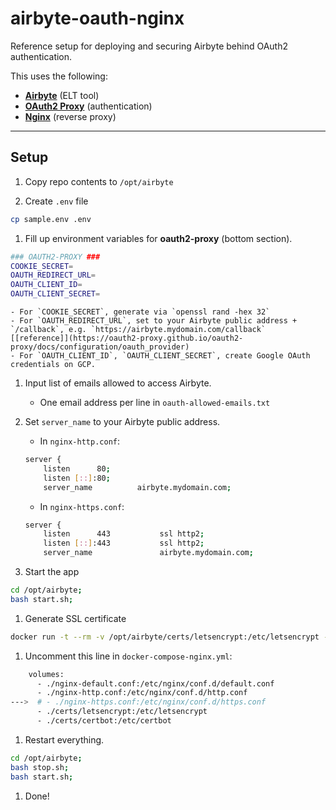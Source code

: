 airbyte-oauth-nginx
===================

Reference setup for deploying and securing Airbyte behind OAuth2 authentication. 

This uses the following:
 - [**Airbyte**](https://github.com/airbytehq/airbyte) (ELT tool)
 - [**OAuth2 Proxy**](https://oauth2-proxy.github.io/oauth2-proxy/) (authentication)
 - [**Nginx**](https://github.com/nginx/nginx) (reverse proxy)
 
---

Setup
-----
1. Copy repo contents to `/opt/airbyte`

1. Create `.env` file
```sh
cp sample.env .env
```

1. Fill up environment variables for **oauth2-proxy** (bottom section).
```sh
### OAUTH2-PROXY ###
COOKIE_SECRET=
OAUTH_REDIRECT_URL=
OAUTH_CLIENT_ID=
OAUTH_CLIENT_SECRET=
```
    - For `COOKIE_SECRET`, generate via `openssl rand -hex 32`
    - For `OAUTH_REDIRECT_URL`, set to your Airbyte public address + `/callback`, e.g. `https://airbyte.mydomain.com/callback` [[reference]](https://oauth2-proxy.github.io/oauth2-proxy/docs/configuration/oauth_provider)
    - For `OAUTH_CLIENT_ID`, `OAUTH_CLIENT_SECRET`, create Google OAuth credentials on GCP.

1. Input list of emails allowed to access Airbyte.
    - One email address per line in `oauth-allowed-emails.txt`

1. Set `server_name` to your Airbyte public address.
    - In `nginx-http.conf`:
    ```sh
    server {
        listen      80;
        listen [::]:80;
        server_name          airbyte.mydomain.com;
    ```
    
    - In `nginx-https.conf`:
    ```sh
    server {
        listen      443           ssl http2;
        listen [::]:443           ssl http2;
        server_name               airbyte.mydomain.com;
    ```

1. Start the app
```sh
cd /opt/airbyte;
bash start.sh;
```

1. Generate SSL certificate
```sh
docker run -t --rm -v /opt/airbyte/certs/letsencrypt:/etc/letsencrypt -v /opt/airbyte/certs/certbot:/etc/certbot deliverous/certbot certonly --webroot --webroot-path=/data/letsencrypt --domain airbyte.mydomain.com --email myaddress@mydomain.com --non-interactive --agree-tos --force-renewal;
```

1. Uncomment this line in `docker-compose-nginx.yml`:

```sh
    volumes:
      - ./nginx-default.conf:/etc/nginx/conf.d/default.conf
      - ./nginx-http.conf:/etc/nginx/conf.d/http.conf
--->  # - ./nginx-https.conf:/etc/nginx/conf.d/https.conf 
      - ./certs/letsencrypt:/etc/letsencrypt
      - ./certs/certbot:/etc/certbot
```

1. Restart everything.
```sh
cd /opt/airbyte;
bash stop.sh;
bash start.sh;
```

1. Done!